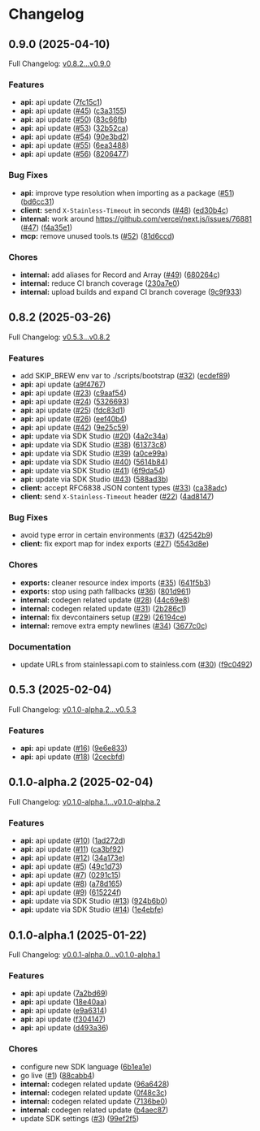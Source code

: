 # Changelog

## 0.9.0 (2025-04-10)

Full Changelog: [v0.8.2...v0.9.0](https://github.com/hyperspell/node-sdk/compare/v0.8.2...v0.9.0)

### Features

* **api:** api update ([7fc15c1](https://github.com/hyperspell/node-sdk/commit/7fc15c1e157998bf4713f7008ad190e10cdb6931))
* **api:** api update ([#45](https://github.com/hyperspell/node-sdk/issues/45)) ([c3a3155](https://github.com/hyperspell/node-sdk/commit/c3a315587edbcb59c75c382d04139b2b11b6f0a8))
* **api:** api update ([#50](https://github.com/hyperspell/node-sdk/issues/50)) ([83c66fb](https://github.com/hyperspell/node-sdk/commit/83c66fb558a9aa88ddf82db79e32b4d77de40b44))
* **api:** api update ([#53](https://github.com/hyperspell/node-sdk/issues/53)) ([32b52ca](https://github.com/hyperspell/node-sdk/commit/32b52ca847549a290c5fa607a81798b183fdee0c))
* **api:** api update ([#54](https://github.com/hyperspell/node-sdk/issues/54)) ([90e3bd2](https://github.com/hyperspell/node-sdk/commit/90e3bd208b5710c52acd2ac01ae40f571f07b499))
* **api:** api update ([#55](https://github.com/hyperspell/node-sdk/issues/55)) ([6ea3488](https://github.com/hyperspell/node-sdk/commit/6ea348848f1d22e9c9e4dc9bf9f4304d18b7e253))
* **api:** api update ([#56](https://github.com/hyperspell/node-sdk/issues/56)) ([8206477](https://github.com/hyperspell/node-sdk/commit/8206477f03333625de9885a0856830911e065ff2))


### Bug Fixes

* **api:** improve type resolution when importing as a package ([#51](https://github.com/hyperspell/node-sdk/issues/51)) ([bd6cc31](https://github.com/hyperspell/node-sdk/commit/bd6cc31121c57380fca8088bd569f7c79b93164c))
* **client:** send `X-Stainless-Timeout` in seconds ([#48](https://github.com/hyperspell/node-sdk/issues/48)) ([ed30b4c](https://github.com/hyperspell/node-sdk/commit/ed30b4c0c4c8802c1ecc999b8d628ab16b81ce82))
* **internal:** work around https://github.com/vercel/next.js/issues/76881 ([#47](https://github.com/hyperspell/node-sdk/issues/47)) ([f4a35e1](https://github.com/hyperspell/node-sdk/commit/f4a35e10b5a6fd2ef6a092643a64a0ddbf485c2f))
* **mcp:** remove unused tools.ts ([#52](https://github.com/hyperspell/node-sdk/issues/52)) ([81d6ccd](https://github.com/hyperspell/node-sdk/commit/81d6ccd257f8a29c226a8885fe5120c721ba2a66))


### Chores

* **internal:** add aliases for Record and Array ([#49](https://github.com/hyperspell/node-sdk/issues/49)) ([680264c](https://github.com/hyperspell/node-sdk/commit/680264c480dda059684bfcff5637f6402b49a278))
* **internal:** reduce CI branch coverage ([230a7e0](https://github.com/hyperspell/node-sdk/commit/230a7e040ced22028266e6caf812724fdd2818e3))
* **internal:** upload builds and expand CI branch coverage ([9c9f933](https://github.com/hyperspell/node-sdk/commit/9c9f933f203a26408ce4b4ef0bedffe5cdce1ad6))

## 0.8.2 (2025-03-26)

Full Changelog: [v0.5.3...v0.8.2](https://github.com/hyperspell/node-sdk/compare/v0.5.3...v0.8.2)

### Features

* add SKIP_BREW env var to ./scripts/bootstrap ([#32](https://github.com/hyperspell/node-sdk/issues/32)) ([ecdef89](https://github.com/hyperspell/node-sdk/commit/ecdef891f2210522efe31e5120d26ad572432f3b))
* **api:** api update ([a9f4767](https://github.com/hyperspell/node-sdk/commit/a9f47673364b5e8f8b2fcfee54b2c7a22eca9d2b))
* **api:** api update ([#23](https://github.com/hyperspell/node-sdk/issues/23)) ([c9aaf54](https://github.com/hyperspell/node-sdk/commit/c9aaf54d0505676b9cc6a75af87a9994cca2f5b3))
* **api:** api update ([#24](https://github.com/hyperspell/node-sdk/issues/24)) ([5326693](https://github.com/hyperspell/node-sdk/commit/53266933ad271b9f2f00b7c7e3607eb91f65b7f4))
* **api:** api update ([#25](https://github.com/hyperspell/node-sdk/issues/25)) ([fdc83d1](https://github.com/hyperspell/node-sdk/commit/fdc83d13e6e6d4de12378b219a3ed6b790c66466))
* **api:** api update ([#26](https://github.com/hyperspell/node-sdk/issues/26)) ([eef40b4](https://github.com/hyperspell/node-sdk/commit/eef40b4f33a39ad5a7887669414a4efdd3303f80))
* **api:** api update ([#42](https://github.com/hyperspell/node-sdk/issues/42)) ([9e25c59](https://github.com/hyperspell/node-sdk/commit/9e25c59176277df1cd2999ed875968d68137f93d))
* **api:** update via SDK Studio ([#20](https://github.com/hyperspell/node-sdk/issues/20)) ([4a2c34a](https://github.com/hyperspell/node-sdk/commit/4a2c34a97b3e2131ac1c0f6f392d54962bc50f62))
* **api:** update via SDK Studio ([#38](https://github.com/hyperspell/node-sdk/issues/38)) ([61373c8](https://github.com/hyperspell/node-sdk/commit/61373c843629c169d69c4dd133d5b3a9899a230f))
* **api:** update via SDK Studio ([#39](https://github.com/hyperspell/node-sdk/issues/39)) ([a0ce99a](https://github.com/hyperspell/node-sdk/commit/a0ce99aae41fa41ad8bde420f00870ce647ff5d1))
* **api:** update via SDK Studio ([#40](https://github.com/hyperspell/node-sdk/issues/40)) ([5614b84](https://github.com/hyperspell/node-sdk/commit/5614b84d9d2f34d59ba1b61dc43dd7ce4a143d3a))
* **api:** update via SDK Studio ([#41](https://github.com/hyperspell/node-sdk/issues/41)) ([6f9da54](https://github.com/hyperspell/node-sdk/commit/6f9da54a9104bbaab340cfb230f4217fdc8ec4ed))
* **api:** update via SDK Studio ([#43](https://github.com/hyperspell/node-sdk/issues/43)) ([588ad3b](https://github.com/hyperspell/node-sdk/commit/588ad3b6267ca1509e01babedaa2ff89c830bbc0))
* **client:** accept RFC6838 JSON content types ([#33](https://github.com/hyperspell/node-sdk/issues/33)) ([ca38adc](https://github.com/hyperspell/node-sdk/commit/ca38adc6b3125f68d682462e42f7c79ac0d65da1))
* **client:** send `X-Stainless-Timeout` header ([#22](https://github.com/hyperspell/node-sdk/issues/22)) ([4ad8147](https://github.com/hyperspell/node-sdk/commit/4ad814769ef6503eb9b5a51c14d1ea3f74c736c5))


### Bug Fixes

* avoid type error in certain environments ([#37](https://github.com/hyperspell/node-sdk/issues/37)) ([42542b9](https://github.com/hyperspell/node-sdk/commit/42542b91e05ae3543112c21eae0c110158b753e5))
* **client:** fix export map for index exports ([#27](https://github.com/hyperspell/node-sdk/issues/27)) ([5543d8e](https://github.com/hyperspell/node-sdk/commit/5543d8ea3804070de726997e8474deb01318eb68))


### Chores

* **exports:** cleaner resource index imports ([#35](https://github.com/hyperspell/node-sdk/issues/35)) ([641f5b3](https://github.com/hyperspell/node-sdk/commit/641f5b3a2311b4db0c16d4555e6073a502c94226))
* **exports:** stop using path fallbacks ([#36](https://github.com/hyperspell/node-sdk/issues/36)) ([801d961](https://github.com/hyperspell/node-sdk/commit/801d961baa29194a1ecc3656305297e893fb2bb0))
* **internal:** codegen related update ([#28](https://github.com/hyperspell/node-sdk/issues/28)) ([44c69e8](https://github.com/hyperspell/node-sdk/commit/44c69e887a6e32339a487e28e14e444e68ac32c5))
* **internal:** codegen related update ([#31](https://github.com/hyperspell/node-sdk/issues/31)) ([2b286c1](https://github.com/hyperspell/node-sdk/commit/2b286c14f6545cfaf65259fabc051c40dbe336e7))
* **internal:** fix devcontainers setup ([#29](https://github.com/hyperspell/node-sdk/issues/29)) ([26194ce](https://github.com/hyperspell/node-sdk/commit/26194ce3891b4f5e6bc89d13a7e8c85137dfe731))
* **internal:** remove extra empty newlines ([#34](https://github.com/hyperspell/node-sdk/issues/34)) ([3677c0c](https://github.com/hyperspell/node-sdk/commit/3677c0c5673c2f49e7f37072be45aad49f1ee5d6))


### Documentation

* update URLs from stainlessapi.com to stainless.com ([#30](https://github.com/hyperspell/node-sdk/issues/30)) ([f9c0492](https://github.com/hyperspell/node-sdk/commit/f9c04926d82f1f863e6e111feb3b6e4ab33ff0bf))

## 0.5.3 (2025-02-04)

Full Changelog: [v0.1.0-alpha.2...v0.5.3](https://github.com/hyperspell/node-sdk/compare/v0.1.0-alpha.2...v0.5.3)

### Features

* **api:** api update ([#16](https://github.com/hyperspell/node-sdk/issues/16)) ([9e6e833](https://github.com/hyperspell/node-sdk/commit/9e6e8330a02da1d106f9e172ac634afc08130bd0))
* **api:** api update ([#18](https://github.com/hyperspell/node-sdk/issues/18)) ([2cecbfd](https://github.com/hyperspell/node-sdk/commit/2cecbfda356a7588bdbc42f5ef41b0fbab41b553))

## 0.1.0-alpha.2 (2025-02-04)

Full Changelog: [v0.1.0-alpha.1...v0.1.0-alpha.2](https://github.com/hyperspell/node-sdk/compare/v0.1.0-alpha.1...v0.1.0-alpha.2)

### Features

* **api:** api update ([#10](https://github.com/hyperspell/node-sdk/issues/10)) ([1ad272d](https://github.com/hyperspell/node-sdk/commit/1ad272d7bb37cdabb3936b78afdd173373b23f7c))
* **api:** api update ([#11](https://github.com/hyperspell/node-sdk/issues/11)) ([ca3bf92](https://github.com/hyperspell/node-sdk/commit/ca3bf923a154883f28cd3218bd63f5ccd780ad78))
* **api:** api update ([#12](https://github.com/hyperspell/node-sdk/issues/12)) ([34a173e](https://github.com/hyperspell/node-sdk/commit/34a173e58f1183862b936a8d5f76c6ed0f165fae))
* **api:** api update ([#5](https://github.com/hyperspell/node-sdk/issues/5)) ([49c1d73](https://github.com/hyperspell/node-sdk/commit/49c1d739eafe4518cffb8e60bc082d4be2144c5f))
* **api:** api update ([#7](https://github.com/hyperspell/node-sdk/issues/7)) ([0291c15](https://github.com/hyperspell/node-sdk/commit/0291c15da339ddd03f7b96bfad251becacd21a56))
* **api:** api update ([#8](https://github.com/hyperspell/node-sdk/issues/8)) ([a78d165](https://github.com/hyperspell/node-sdk/commit/a78d165d4dfb39eddaf3982980a4978aef3cd931))
* **api:** api update ([#9](https://github.com/hyperspell/node-sdk/issues/9)) ([615224f](https://github.com/hyperspell/node-sdk/commit/615224fea9f9d26c0b4ea6bcb1f4dbebb41310f4))
* **api:** update via SDK Studio ([#13](https://github.com/hyperspell/node-sdk/issues/13)) ([924b6b0](https://github.com/hyperspell/node-sdk/commit/924b6b01ae650c00fd8baec3abd3e6927aa46519))
* **api:** update via SDK Studio ([#14](https://github.com/hyperspell/node-sdk/issues/14)) ([1e4ebfe](https://github.com/hyperspell/node-sdk/commit/1e4ebfeb7e4fc24c9d2bf4267b006c91f96239a6))

## 0.1.0-alpha.1 (2025-01-22)

Full Changelog: [v0.0.1-alpha.0...v0.1.0-alpha.1](https://github.com/hyperspell/node-sdk/compare/v0.0.1-alpha.0...v0.1.0-alpha.1)

### Features

* **api:** api update ([7a2bd69](https://github.com/hyperspell/node-sdk/commit/7a2bd691ceb933053e41ace833524fa7eb03f0fe))
* **api:** api update ([18e40aa](https://github.com/hyperspell/node-sdk/commit/18e40aa3424efad169f6bb6f84b5e8a4c3b63780))
* **api:** api update ([e9a6314](https://github.com/hyperspell/node-sdk/commit/e9a631469f5daf849bce2a0d4b3c18580a6ce208))
* **api:** api update ([f304147](https://github.com/hyperspell/node-sdk/commit/f3041475263292a22094818a67808ce6bc18498f))
* **api:** api update ([d493a36](https://github.com/hyperspell/node-sdk/commit/d493a36acac1df96fc4d4f0d2e7ed355b812531a))


### Chores

* configure new SDK language ([6b1ea1e](https://github.com/hyperspell/node-sdk/commit/6b1ea1ee164cf9bad4273005a5ef22096c1a290c))
* go live ([#1](https://github.com/hyperspell/node-sdk/issues/1)) ([88cabb4](https://github.com/hyperspell/node-sdk/commit/88cabb40b7540aabd038ae209f129e05d0917a4e))
* **internal:** codegen related update ([96a6428](https://github.com/hyperspell/node-sdk/commit/96a642805334376da1691482c8de710cb30d8e54))
* **internal:** codegen related update ([0f48c3c](https://github.com/hyperspell/node-sdk/commit/0f48c3c73e7a5f5bd2f5a21b58d5e42c369b5a7a))
* **internal:** codegen related update ([7136be0](https://github.com/hyperspell/node-sdk/commit/7136be08b13c920d0255e19aa65135245fbb8ba6))
* **internal:** codegen related update ([b4aec87](https://github.com/hyperspell/node-sdk/commit/b4aec87aec69128a7a2ff13a1f19a4104d0960f8))
* update SDK settings ([#3](https://github.com/hyperspell/node-sdk/issues/3)) ([99ef2f5](https://github.com/hyperspell/node-sdk/commit/99ef2f5de368ba55fa92f6678e44b94035f8bc9c))
